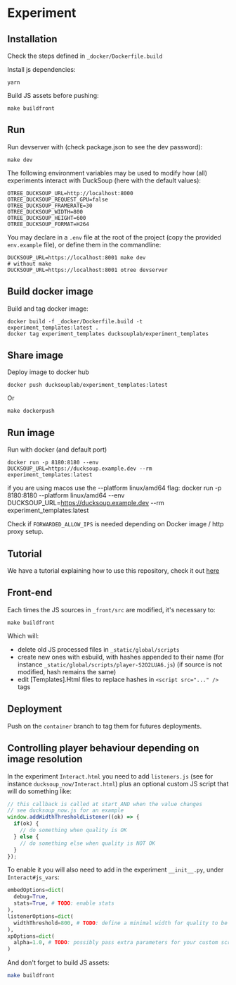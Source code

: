 # Experiment

## Installation

Check the steps defined in `_docker/Dockerfile.build`

Install js dependencies:
```
yarn
```

Build JS assets before pushing:
```
make buildfront
```

## Run

Run devserver with (check package.json to see the dev password):

```
make dev
```


The following environment variables may be used to modify how (all) experiments interact with DuckSoup (here with the default values):

```
OTREE_DUCKSOUP_URL=http://localhost:8000
OTREE_DUCKSOUP_REQUEST_GPU=false
OTREE_DUCKSOUP_FRAMERATE=30
OTREE_DUCKSOUP_WIDTH=800
OTREE_DUCKSOUP_HEIGHT=600
OTREE_DUCKSOUP_FORMAT=H264
```

You may declare in a `.env` file at the root of the project  (copy the provided `env.example` file), or define them in the commandline:

```
DUCKSOUP_URL=https://localhost:8001 make dev
# without make
DUCKSOUP_URL=https://localhost:8001 otree devserver
```

## Build docker image

Build and tag docker image:
```
docker build -f _docker/Dockerfile.build -t experiment_templates:latest .
docker tag experiment_templates ducksouplab/experiment_templates
```

## Share image

Deploy image to docker hub
```
docker push ducksouplab/experiment_templates:latest
```

Or 
```
make dockerpush
```


## Run image
Run with docker (and default port)
```
docker run -p 8180:8180 --env DUCKSOUP_URL=https://ducksoup.example.dev --rm experiment_templates:latest
```

if you are using macos use the --platform linux/amd64 flag:
docker run -p 8180:8180 --platform linux/amd64 --env DUCKSOUP_URL=https://ducksoup.example.dev --rm experiment_templates:latest

Check if `FORWARDED_ALLOW_IPS` is needed depending on Docker image / http proxy setup.


## Tutorial
We have a tutorial explaining how to use this repository, check it out [here](https://github.com/ducksouplab/experiment_templates/tutorial/tutorial.md)

## Front-end

Each times the JS sources in `_front/src` are modified, it's necessary to:

```
make buildfront
```

Which will:

- delete old JS processed files in `_static/global/scripts`
- create new ones with esbuild, with hashes appended to their name (for instance `_static/global/scripts/player-S2O2LUA6.js`) (if source is not modified, hash remains the same)
- edit [Templates].Html files to replace hashes in `<script src="..." />` tags

## Deployment

Push on the `container` branch to tag them for futures deployments.

## Controlling player behaviour depending on image resolution

In the experiment `Interact.html` you need to add `listeners.js` (see for instance `ducksoup_now/Interact.html`) plus an optional custom JS script that will do something like:

```js
// this callback is called at start AND when the value changes
// see ducksoup_now.js for an example
window.addWidthThresholdListener((ok) => {
  if(ok) {
    // do something when quality is OK
  } else {
    // do something else when quality is NOT OK
  }
});
```

To enable it you will also need to add in the experiment `__init__.py`, under `Interact#js_vars`:

```python
embedOptions=dict(
  debug=True,
  stats=True, # TODO: enable stats
),
listenerOptions=dict(
  widthThreshold=800, # TODO: define a minimal width for quality to be ok
),
xpOptions=dict(
  alpha=1.0, # TODO: possibly pass extra parameters for your custom script
)
```

And don't forget to build JS assets:

```sh
make buildfront
```